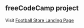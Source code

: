 ## freeCodeCamp project
Visit [Football Store Landing Page](https://footballworldstore.netlify.app)

